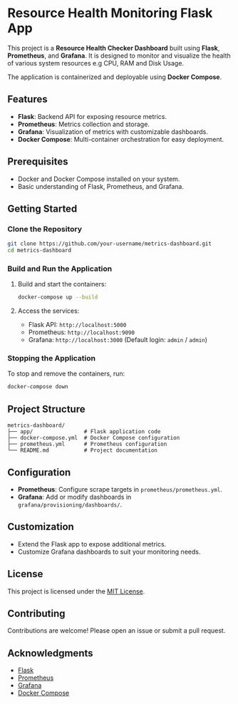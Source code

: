 # Resource Health Monitoring Flask App

This project is a **Resource Health Checker Dashboard** built using **Flask**, **Prometheus**, and **Grafana**.
It is designed to monitor and visualize the health of various system resources e.g CPU, RAM and Disk Usage.
 
The application is containerized and deployable using **Docker Compose**.

## Features

- **Flask**: Backend API for exposing resource metrics.
- **Prometheus**: Metrics collection and storage.
- **Grafana**: Visualization of metrics with customizable dashboards.
- **Docker Compose**: Multi-container orchestration for easy deployment.

## Prerequisites

- Docker and Docker Compose installed on your system.
- Basic understanding of Flask, Prometheus, and Grafana.

## Getting Started

### Clone the Repository

```bash
git clone https://github.com/your-username/metrics-dashboard.git
cd metrics-dashboard
```

### Build and Run the Application

1. Build and start the containers:
    ```bash
    docker-compose up --build
    ```

2. Access the services:
    - Flask API: `http://localhost:5000`
    - Prometheus: `http://localhost:9090`
    - Grafana: `http://localhost:3000` (Default login: `admin` / `admin`)

### Stopping the Application

To stop and remove the containers, run:
```bash
docker-compose down
```

## Project Structure

```
metrics-dashboard/
├── app/                # Flask application code
├── docker-compose.yml  # Docker Compose configuration
├── prometheus.yml      # Prometheus configuration
└── README.md           # Project documentation
```

## Configuration

- **Prometheus**: Configure scrape targets in `prometheus/prometheus.yml`.
- **Grafana**: Add or modify dashboards in `grafana/provisioning/dashboards/`.

## Customization

- Extend the Flask app to expose additional metrics.
- Customize Grafana dashboards to suit your monitoring needs.

## License

This project is licensed under the [MIT License](LICENSE).

## Contributing

Contributions are welcome! Please open an issue or submit a pull request.

## Acknowledgments

- [Flask](https://flask.palletsprojects.com/)
- [Prometheus](https://prometheus.io/)
- [Grafana](https://grafana.com/)
- [Docker Compose](https://docs.docker.com/compose/)